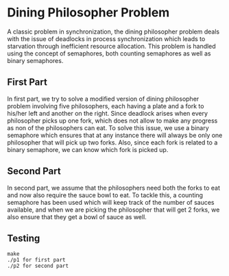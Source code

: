 # Dining Philosopher Problem
A classic problem in synchronization, the dining philosopher problem deals with the issue of deadlocks in process synchronization which leads to starvation through inefficient resource allocation. This problem is handled using the concept of semaphores, both counting semaphores as well as binary semaphores.
<br>

## First Part
In first part, we try to solve a modified version of dining philosopher problem involving five philosophers, each having a plate and a fork to his/her left and another on the right. Since deadlock arises when every philosopher picks up one fork, which does not allow to make any progress as non of the philosophers can eat. To solve this issue, we use a binary semaphore which ensures that at any instance there will always be only one philosopher
that will pick up two forks. Also, since each fork is related to a binary semaphore, we can know which fork is picked up.

## Second Part
In second part, we assume that the philosophers need both the forks to eat and now also require the sauce bowl to eat. To tackle this, a counting semaphore has been used which will keep track of the number of sauces available, and when we are picking the philosopher that will get 2 forks, we
also ensure that they get a bowl of sauce as well.

## Testing

    make
    ./p1 for first part
    ./p2 for second part